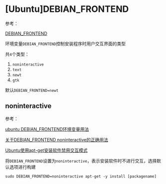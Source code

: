 
# [Ubuntu]DEBIAN_FRONTEND

参考：

[DEBIAN_FRONTEND](https://www.debian.org/releases/buster/s390x/ch05s02.en.html)

环境变量`DEBIAN_FRONTEND`控制安装程序时用户交互界面的类型

共`4`个类型：

1. `noninteractive`
2. `text`
3. `newt`
4. `gtk`

默认`DEBIAN_FRONTEND=newt`

## noninteractive

参考：

[ubuntu DEBIAN_FRONTEND环境变量用法](https://www.cnblogs.com/bollen/p/7137200.html)

[关于DEBIAN_FRONTEND noninteractive的正确用法](https://wp.goodmemory.cc/%E5%85%B3%E4%BA%8Edebian_frontend-noninteractive%E7%9A%84%E6%AD%A3%E7%A1%AE%E7%94%A8%E6%B3%95/)

[Ubuntu使用apt-get安装软件禁用交互模式](https://www.centos.bz/2017/12/ubuntu%e4%bd%bf%e7%94%a8apt-get%e5%ae%89%e8%a3%85%e8%bd%af%e4%bb%b6%e7%a6%81%e7%94%a8%e4%ba%a4%e4%ba%92%e6%a8%a1%e5%bc%8f/)

将`DEBIAN_FRONTEND`设置为`noninteractive`，表示安装软件时不进行交互，选择默认选项进行构建

```
sudo DEBIAN_FRONTEND=noninteractive apt-get -y install [packagename]
```